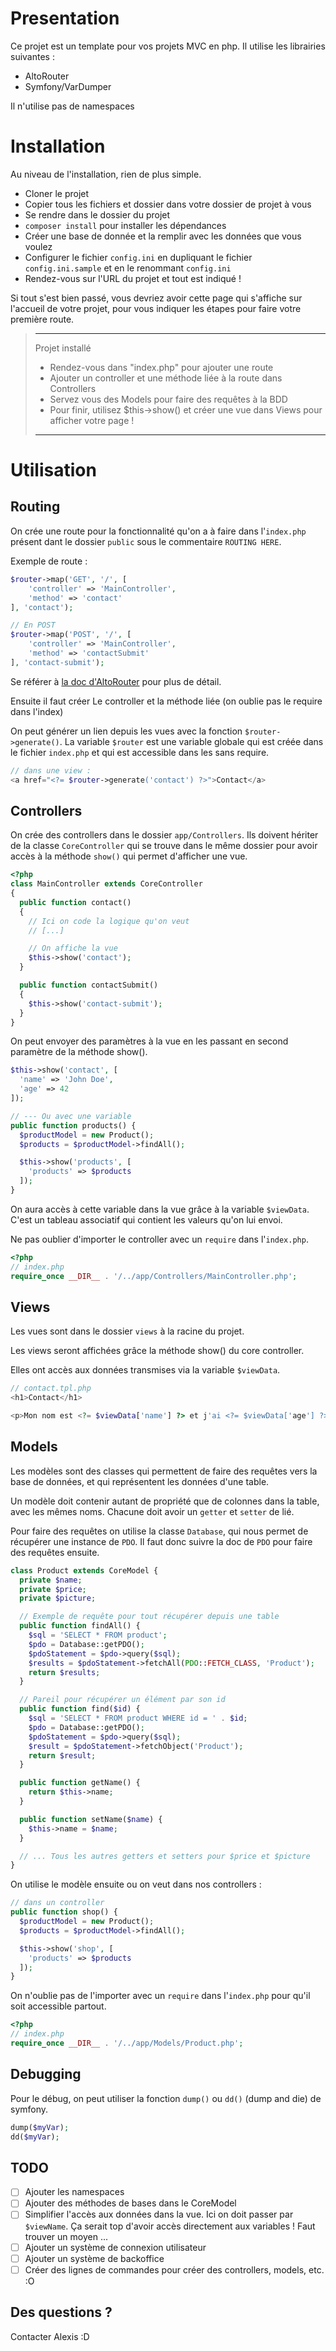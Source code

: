 # Presentation

Ce projet est un template pour vos projets MVC en php.
Il utilise les librairies suivantes :
- AltoRouter
- Symfony/VarDumper

Il n'utilise pas de namespaces

# Installation

Au niveau de l'installation, rien de plus simple.
- Cloner le projet
- Copier tous les fichiers et dossier dans votre dossier de projet à vous
- Se rendre dans le dossier du projet
- `composer install` pour installer les dépendances
- Créer une base de donnée et la remplir avec les données que vous voulez
- Configurer le fichier `config.ini` en dupliquant le fichier `config.ini.sample` et en le renommant `config.ini`
- Rendez-vous sur l'URL du projet et tout est indiqué ! 

Si tout s'est bien passé, vous devriez avoir cette page qui s'affiche sur l'accueil de votre projet, pour vous indiquer les étapes pour faire votre première route.
 
>---
> Projet installé
> - Rendez-vous dans "index.php" pour ajouter une route
> - Ajouter un controller et une méthode liée à la route dans Controllers
> - Servez vous des Models pour faire des requêtes à la BDD
> - Pour finir, utilisez $this->show() et créer une vue dans Views pour afficher votre page !
> ---

# Utilisation

## Routing

On crée une route pour la fonctionnalité qu'on a à faire dans l'`index.php` présent dant le dossier `public` sous le commentaire `ROUTING HERE`.

Exemple de route : 
```php
$router->map('GET', '/', [
    'controller' => 'MainController',
    'method' => 'contact'
], 'contact');

// En POST
$router->map('POST', '/', [
    'controller' => 'MainController',
    'method' => 'contactSubmit'
], 'contact-submit');
```

Se référer à [la doc d'AltoRouter](https://dannyvankooten.github.io/AltoRouter//usage/install.html) pour plus de détail.

Ensuite il faut créer Le controller et la méthode liée (on oublie pas le require dans l'index)

On peut générer un lien depuis les vues avec la fonction `$router->generate()`. La variable `$router` est une variable globale qui est créée dans le fichier `index.php` et qui est accessible dans les sans require.

```php
// dans une view :
<a href="<?= $router->generate('contact') ?>">Contact</a>
```

## Controllers

On crée des controllers dans le dossier `app/Controllers`. Ils doivent hériter de la classe `CoreController` qui se trouve dans le même dossier pour avoir accès à la méthode `show()` qui permet d'afficher une vue.

```php
<?php
class MainController extends CoreController
{
  public function contact()
  {
    // Ici on code la logique qu'on veut
    // [...]

    // On affiche la vue
    $this->show('contact');
  }

  public function contactSubmit()
  {
    $this->show('contact-submit');
  }
}
```

On peut envoyer des paramètres à la vue en les passant en second paramètre de la méthode show().

```php
$this->show('contact', [
  'name' => 'John Doe',
  'age' => 42
]);

// --- Ou avec une variable
public function products() {
  $productModel = new Product();
  $products = $productModel->findAll();

  $this->show('products', [
    'products' => $products
  ]);
} 
```

On aura accès à cette variable dans la vue grâce à la variable `$viewData`. C'est un tableau associatif qui contient les valeurs qu'on lui envoi.

Ne pas oublier d'importer le controller avec un `require` dans l'`index.php`.

```php
<?php
// index.php
require_once __DIR__ . '/../app/Controllers/MainController.php';
```

## Views

Les vues sont dans le dossier `views` à la racine du projet. 

Les views seront affichées grâce la méthode show() du core controller.

Elles ont accès aux données transmises via la variable `$viewData`.

```php
// contact.tpl.php
<h1>Contact</h1>

<p>Mon nom est <?= $viewData['name'] ?> et j'ai <?= $viewData['age'] ?> ans.</p>
```

## Models

Les modèles sont des classes qui permettent de faire des requêtes vers la base de données, et qui représentent les données d'une table.

Un modèle doit contenir autant de propriété que de colonnes dans la table, avec les mêmes noms. Chacune doit avoir un `getter` et `setter` de lié.

Pour faire des requêtes on utilise la classe `Database`, qui nous permet de récupérer une instance de `PDO`. Il faut donc suivre la doc de `PDO` pour faire des requêtes ensuite.

```php 
class Product extends CoreModel {
  private $name;
  private $price;
  private $picture;

  // Exemple de requête pour tout récupérer depuis une table
  public function findAll() {
    $sql = 'SELECT * FROM product';
    $pdo = Database::getPDO();
    $pdoStatement = $pdo->query($sql);
    $results = $pdoStatement->fetchAll(PDO::FETCH_CLASS, 'Product');
    return $results;
  }

  // Pareil pour récupérer un élément par son id
  public function find($id) {
    $sql = 'SELECT * FROM product WHERE id = ' . $id;
    $pdo = Database::getPDO();
    $pdoStatement = $pdo->query($sql);
    $result = $pdoStatement->fetchObject('Product');
    return $result;
  }

  public function getName() {
    return $this->name;
  }

  public function setName($name) {
    $this->name = $name;
  }

  // ... Tous les autres getters et setters pour $price et $picture
}
```

On utilise le modèle ensuite ou on veut dans nos controllers : 

```php
// dans un controller
public function shop() {
  $productModel = new Product();
  $products = $productModel->findAll();

  $this->show('shop', [
    'products' => $products
  ]);
}
```

On n'oublie pas de l'importer avec un `require` dans l'`index.php` pour qu'il soit accessible partout.

```php
<?php
// index.php
require_once __DIR__ . '/../app/Models/Product.php';
```

## Debugging 

Pour le débug, on peut utiliser la fonction `dump()` ou `dd()` (dump and die) de symfony.

```php
dump($myVar);
dd($myVar);
```

## TODO

- [ ] Ajouter les namespaces
- [ ] Ajouter des méthodes de bases dans le CoreModel
- [ ] Simplifier l'accès aux données dans la vue. Ici on doit passer par `$viewName`. Ça serait top d'avoir accès directement aux variables ! Faut trouver un moyen ...
- [ ] Ajouter un système de connexion utilisateur
- [ ] Ajouter un système de backoffice
- [ ] Créer des lignes de commandes pour créer des controllers, models, etc. :O

## Des questions ? 

Contacter Alexis :D 
